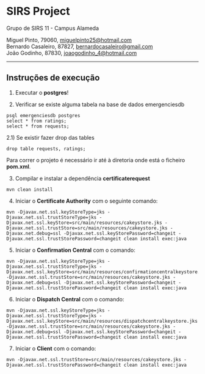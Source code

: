 # SIRS Project

Grupo de SIRS 11 - Campus Alameda

Miguel Pinto, 79060, miguelpinto25@hotmail.com  
Bernardo Casaleiro, 87827, bernardocasaleiro@gmail.com  
João Godinho, 87830, joaogodinho_4@hotmail.com  

-------------------------------------------------------------------------------

## Instruções de execução

1) Executar o **postgres**!

2) Verificar se existe alguma tabela na base de dados emergenciesdb

```
psql emergenciesdb postgres
select * from ratings;
select * from requests;
```

2.1) Se existir fazer drop das tables

```
drop table requests, ratings;
```

Para correr o projeto é necessário ir até à diretoria onde está o ficheiro **pom.xml**.

3) Compilar e instalar a dependência **certificaterequest**

```
mvn clean install
```

4) Iniciar o **Certificate Authority** com o seguinte comando:

```
mvn -Djavax.net.ssl.keyStoreType=jks -Djavax.net.ssl.trustStoreType=jks -Djavax.net.ssl.keyStore=src/main/resources/cakeystore.jks -Djavax.net.ssl.trustStore=src/main/resources/cakeystore.jks -Djavax.net.debug=ssl -Djavax.net.ssl.keyStorePassword=changeit -Djavax.net.ssl.trustStorePassword=changeit clean install exec:java
```

5) Iniciar o **Confirmation Central** com o comando:

```
mvn -Djavax.net.ssl.keyStoreType=jks -Djavax.net.ssl.trustStoreType=jks -Djavax.net.ssl.keyStore=src/main/resources/confirmationcentralkeystore.jks -Djavax.net.ssl.trustStore=src/main/resources/cakeystore.jks -Djavax.net.debug=ssl -Djavax.net.ssl.keyStorePassword=changeit -Djavax.net.ssl.trustStorePassword=changeit clean install exec:java
```

6) Iniciar o **Dispatch Central** com o comando:

```
mvn -Djavax.net.ssl.keyStoreType=jks -Djavax.net.ssl.trustStoreType=jks -Djavax.net.ssl.keyStore=src/main/resources/dispatchcentralkeystore.jks -Djavax.net.ssl.trustStore=src/main/resources/cakeystore.jks -Djavax.net.debug=ssl -Djavax.net.ssl.keyStorePassword=changeit -Djavax.net.ssl.trustStorePassword=changeit clean install exec:java
``` 

7) Iniciar o **Client** com o comando:

```
mvn -Djavax.net.ssl.trustStore=src/main/resources/cakeystore.jks -Djavax.net.ssl.trustStorePassword=changeit clean install exec:java
```
